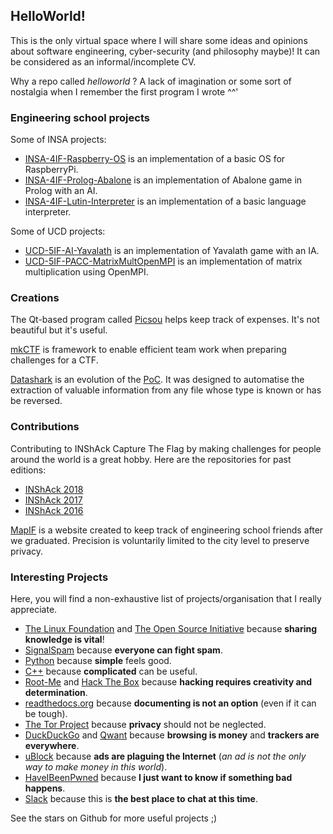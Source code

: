 ## HelloWorld!

This is the only virtual space where I will share some ideas and opinions about software engineering,
cyber-security (and philosophy maybe)! It can be considered as an informal/incomplete CV.

Why a repo called _helloworld_ ? A lack of imagination or some sort of nostalgia when I remember the first program I wrote ^^'

### Engineering school projects

Some of INSA projects:

 - [INSA-4IF-Raspberry-OS](https://github.com/pdautry/INSA-4IF-Raspberry-OS) is an implementation of a basic OS for RaspberryPi.
 - [INSA-4IF-Prolog-Abalone](https://github.com/pdautry/INSA-4IF-Prolog-Abalone) is an implementation of Abalone game in Prolog with an AI.
 - [INSA-4IF-Lutin-Interpreter](https://github.com/pdautry/INSA-4IF-Lutin-Interpreter) is an implementation of a basic language interpreter.

Some of UCD projects:

 - [UCD-5IF-AI-Yavalath](https://github.com/pdautry/UCD-5IF-AI-Yavalath) is an implementation of Yavalath game with an IA.
 - [UCD-5IF-PACC-MatrixMultOpenMPI](https://github.com/pdautry/UCD-5IF-PACC-MatrixMultOpenMPI) is an implementation of matrix multiplication using OpenMPI.

### Creations

The Qt-based program called [Picsou](https://github.com/pdautry/picsou) helps keep track of expenses.
It's not beautiful but it's useful.


[mkCTF](https://github.com/pdautry/mkctf) is framework to enable efficient team work when preparing challenges for a CTF.


[Datashark](https://github.com/pdautry/datashark) is an evolution of the [PoC](https://github.com/pdautry/datashark-poc).
It was designed to automatise the extraction of valuable information from any file whose type is known or has be reversed.

### Contributions

Contributing to INShAck Capture The Flag by making challenges for people around the world is a great hobby.
Here are the repositories for past editions:

 - [INShAck 2018](https://github.com/InsecurityAsso/inshack-2018)
 - [INShAck 2017](https://github.com/InsecurityAsso/inshack-2017)
 - [INShAck 2016](https://github.com/InsecurityAsso/inshack-2016)


[MapIF](https://github.com/LoicTouzard/mapif) is a website created to keep track of engineering school friends after we
graduated. Precision is voluntarily limited to the city level to preserve privacy.

### Interesting Projects

Here, you will find a non-exhaustive list of projects/organisation that I really appreciate.

 - [The Linux Foundation](https://www.linuxfoundation.org/) and [The Open Source Initiative](https://opensource.org/)
   because **sharing knowledge is vital**!
 - [SignalSpam](https://www.signal-spam.fr/) because **everyone can fight spam**.
 - [Python](https://www.python.org/) because **simple** feels good.
 - [C++](https://isocpp.org/) because **complicated** can be useful.
 - [Root-Me](https://root-me.org) and [Hack The Box](https://www.hackthebox.eu/) because **hacking requires creativity
   and determination**.
 - [readthedocs.org](https://readthedocs.org/) because **documenting is not an option** (even if it can be tough).
 - [The Tor Project](https://www.torproject.org/) because **privacy** should not be neglected.
 - [DuckDuckGo](https://duckduckgo.com/) and [Qwant](https://qwant.com/) because **browsing is money** and **trackers
   are everywhere**.
 - [uBlock](https://github.com/gorhill/uBlock) because **ads are plaguing the Internet** (_an ad is not the only way to
   make money in this world_).
 - [HaveIBeenPwned](https://haveibeenpwned.com/) because **I just want to know if something bad happens**.
 - [Slack](https://slack.com) because this is **the best place to chat at this time**.


See the stars on Github for more useful projects ;)
